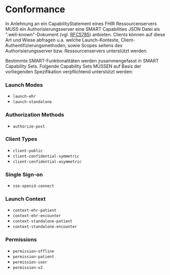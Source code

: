 # Conformance

In Anlehnung an ein CapabilityStatement eines FHIR Ressourcenservers MUSS ein Authorisierungsserver eine SMART Capabilities JSON Datei als ".well-known"-Dokument (vgl. [RFC5785](https://datatracker.ietf.org/doc/html/rfc5785)) anbieten. Clients können auf diese Art und Wiese abfragen u.a. welche Launch-Kontexte, Client-Authentifizierungsmethoden, sowie Scopes seitens des Authorisierungsserver bzw. Ressourcenservers unterstützt werden.

Bestimmte SMART-Funktionalitäten werden zusammengefasst in SMART Capability Sets. Folgende Capability Sets MÜSSEN auf Basis der vorliegenden Spezifikation verpflichtend unterstützt werden:

### Launch Modes

* ```launch-ehr```
* ```launch-standalone```

### Authorization Methods

* ```authorize-post```

### Client Types
   
* ```client-public```
* ```client-confidential-symmetric```
* ```client-confidential-asymmetric```

### Single Sign-on

* ```sso-openid-connect```

### Launch Context
    
* ```context-ehr-patient```
* ```context-ehr-encounter```
* ```context-standalone-patient```
* ```context-standalone-encounter```

### Permissions
    
* ```permission-offline```
* ```permission-patient```
* ```permission-user```
* ```permission-v2```